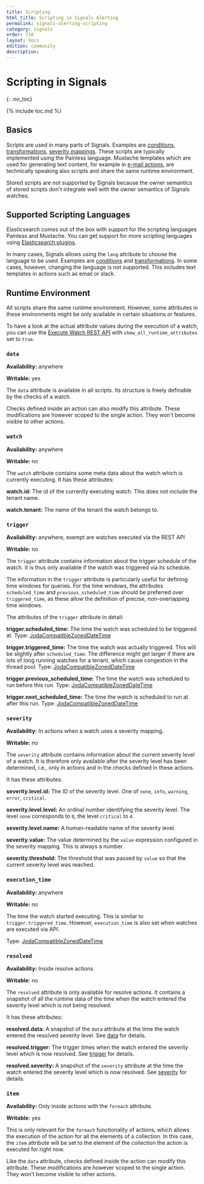 ```yaml
---
title: Scripting
html_title: Scripting in Signals Alerting
permalink: signals-alerting-scripting
category: signals
order: 710
layout: docs
edition: community
description: 
---
```


<!--- Copyright 2020 floragunn GmbH -->

# Scripting in Signals
{: .no_toc}

{% include toc.md %}

## Basics

Scripts are used in many parts of Signals. Examples are [conditions](conditions.md), [transformations](transformations.md), [severity mappings](severity.md). These scripts are typically implemented using the Painless language. Mustache templates which are used for generating text content, for example in [e-mail actions](actions_email.md), are technically speaking also scripts and share the same runtime environment.

Stored scripts are not supported by Signals because the owner semantics of stored scripts don't integrate well with the owner semantics of Signals watches.

## Supported Scripting Languages

Elasticsearch comes out of the box with support for the scripting languages Painless and Mustache. You can get support for more scripting languages using [Elasticsearch plugins](https://www.elastic.co/guide/en/elasticsearch/reference/master/modules-scripting-engine.html).

In many cases, Signals allows using the `lang` attribute to choose the language to be used. Examples are [conditions](conditions.md) and [transformations](transformations_overview.md). In some cases, however, changing the language is not supported. This includes text templates in actions such as email or slack.

## Runtime Environment

All scripts share the same runtime environment. However, some attributes in these environments might be only available in certain situations or features.

To have a look at the actual attribute values during the execution of a watch, you can use the [Execute Watch REST API](rest_api_watch_execute.md) with `show_all_runtime_attributes` set to `true`. 

### `data` 

**Availability:** anywhere

**Writable:** yes

The `data` attribute is available in all scripts. Its structure is freely definable by the checks of a watch.

Checks defined inside an action can also modify this attribute. These modifications are however scoped to the single action. They won't become visible to other actions.

### `watch`

**Availability:** anywhere

**Writable:** no

The `watch` attribute contains some meta data about the watch which is currently executing. It has these attributes:

**watch.id:** The id of the currently executing watch. This does not include the tenant name.

**watch.tenant:** The name of the tenant the watch belongs to.

### `trigger`

**Availability:** anywhere, exempt are watches executed via the REST API

**Writable:** no

The `trigger` attribute contains information about the trigger schedule of the watch. It is thus only available if the watch was triggered via its schedule. 

The information in the `trigger` attribute is particularly useful for defining time windows for queries. For the time windows, the attributes `scheduled_time` and `previous_scheduled_time` should be preferred over `triggered_time`, as these allow the definition of precise, non-overlapping time windows.

The attributes of the `trigger`  attribute in detail:

**trigger.scheduled_time:** The time the watch was scheduled to be triggered at. Type: [JodaCompatibleZonedDateTime](https://www.elastic.co/guide/en/elasticsearch/painless/master/painless-api-reference-shared-org-elasticsearch-script.html#painless-api-reference-shared-JodaCompatibleZonedDateTime)

**trigger.triggered_time:** The time the watch was actually triggered. This will be slightly after `scheduled_time`. The difference might get larger if there are lots of long running watches for a tenant, which cause congestion in the thread pool. Type: [JodaCompatibleZonedDateTime](https://www.elastic.co/guide/en/elasticsearch/painless/master/painless-api-reference-shared-org-elasticsearch-script.html#painless-api-reference-shared-JodaCompatibleZonedDateTime)

**trigger.previous_scheduled_time:** The time the watch was scheduled to run before this run. Type: [JodaCompatibleZonedDateTime](https://www.elastic.co/guide/en/elasticsearch/painless/master/painless-api-reference-shared-org-elasticsearch-script.html#painless-api-reference-shared-JodaCompatibleZonedDateTime)

**trigger.next_scheduled_time:** The time the watch is scheduled to run at after this run. Type: [JodaCompatibleZonedDateTime](https://www.elastic.co/guide/en/elasticsearch/painless/master/painless-api-reference-shared-org-elasticsearch-script.html#painless-api-reference-shared-JodaCompatibleZonedDateTime)

### `severity`

**Availability:** In actions when a watch uses a severity mapping.

**Writable:** no

The `severity` attribute contains information about the current severity level of a watch. It is therefore only available after the severity level has been determined, i.e., only in actions and in the checks defined in these actions.

It has these attributes:

**severity.level.id:** The ID of the severity level. One of `none`, `info`, `warning`, `error`, `critical`. 

**severity.level.level:** An ordinal number identifying the severity level. The level `none` corresponds to `0`, the level `critical` to `4`.

**severity.level.name:** A human-readable name of the severity level.

**severity.value:** The value determined by the `value` expression configured in the severity mapping. This is always a number.

**severity.threshold:** The threshold that was passed by `value` so that the current severity level was reached.



### `execution_time`  

**Availability:** anywhere

**Writable:** no

The time the watch started executing. This is similar to `trigger.triggered_time`. However, `execution_time` is also set when watches are executed via API.

Type: [JodaCompatibleZonedDateTime](https://www.elastic.co/guide/en/elasticsearch/painless/master/painless-api-reference-shared-org-elasticsearch-script.html#painless-api-reference-shared-JodaCompatibleZonedDateTime)


### `resolved` 

**Availability:** Inside resolve actions

**Writable:** no

The `resolved` attribute is only available for resolve actions. It contains a snapshot of all the runtime data of the time when the watch entered the severity level which is not being resolved.

It has these attributes:

**resolved.data:** A snapshot of the `data` attribute at the time the watch entered the resolved severity level. See [data](#data) for details.

**resolved.trigger:** The trigger times when the watch entered the severity level which is now resolved. See  [trigger](#trigger) for details.

**resolved.severity:** A snapshot of the `severity` attribute at the time the watch entered the severity level which is now resolved. See [severity](#severity) for details.


### `item` 

**Availability:** Only inside actions with the `foreach` attribute.

**Writable:** yes

This is only relevant for the `foreach` functionality of actions, which allows the execution of the action for all the elements of a collection. In this case, the `item` attribute will be set to the element of the collection the action is executed for right now. 

Like the `data` attribute, checks defined inside the action can modify this attribute. These modifications are however scoped to the single action. They won't become visible to other actions.



